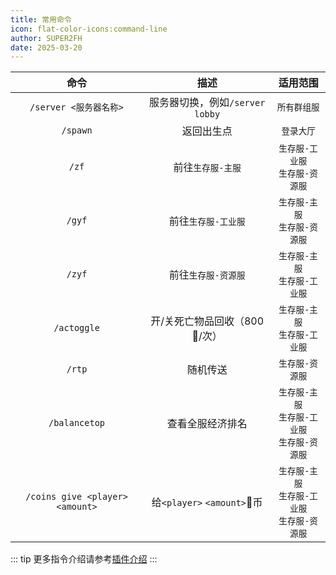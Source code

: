 ```yaml
---
title: 常用命令
icon: flat-color-icons:command-line
author: SUPER2FH
date: 2025-03-20
---
```








|              命令               |              描述               |                        适用范围                         |
| :-----------------------------: | :-----------------------------: | :-----------------------------------------------------: |
|     `/server <服务器名称>`      | 服务器切换，例如`/server lobby` |                      `所有群组服`                       |
|            `/spawn`             |           返回出生点            |                       `登录大厅`                        |
|              `/zf`              |        前往`生存服-主服`        |          `生存服-工业服`<br />`生存服-资源服`           |
|             `/gyf`              |       前往`生存服-工业服`       |           `生存服-主服`<br />`生存服-资源服`            |
|             `/zyf`              |       前往`生存服-资源服`       |           `生存服-主服`<br />`生存服-工业服`            |
|           `/actoggle`           |  开/关死亡物品回收（800🍉/次）   |           `生存服-主服`<br />`生存服-工业服`            |
|             `/rtp`              |            随机传送             |                     `生存服-资源服`                     |
|          `/balancetop`          |        查看全服经济排名         | `生存服-主服`<br />`生存服-工业服`<br />`生存服-资源服` |
| `/coins give <player> <amount>` |   给`<player>` `<amount>`🍉币    | `生存服-主服`<br />`生存服-工业服`<br />`生存服-资源服` |



::: tip
更多指令介绍请参考[插件介绍](/PluginInstructions/)
:::